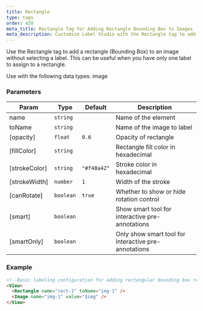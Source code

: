 ```yaml
---
title: Rectangle
type: tags
order: 420
meta_title: Rectangle Tag for Adding Rectangle Bounding Box to Images
meta_description: Customize Label Studio with the Rectangle tag to add rectangle bounding boxes to images for machine learning and data science projects.
---
```


Use the Rectangle tag to add a rectangle (Bounding Box) to an image without selecting a label. This can be useful when you have only one label to assign to a rectangle.

Use with the following data types: image

### Parameters

| Param | Type | Default | Description |
| --- | --- | --- | --- |
| name | <code>string</code> |  | Name of the element |
| toName | <code>string</code> |  | Name of the image to label |
| [opacity] | <code>float</code> | <code>0.6</code> | Opacity of rectangle |
| [fillColor] | <code>string</code> |  | Rectangle fill color in hexadecimal |
| [strokeColor] | <code>string</code> | <code>&quot;#f48a42&quot;</code> | Stroke color in hexadecimal |
| [strokeWidth] | <code>number</code> | <code>1</code> | Width of the stroke |
| [canRotate] | <code>boolean</code> | <code>true</code> | Whether to show or hide rotation control |
| [smart] | <code>boolean</code> |  | Show smart tool for interactive pre-annotations |
| [smartOnly] | <code>boolean</code> |  | Only show smart tool for interactive pre-annotations |

### Example
```html
<!--Basic labeling configuration for adding rectangular bounding box regions to an image -->
<View>
  <Rectangle name="rect-1" toName="img-1" />
  <Image name="img-1" value="$img" />
</View>
```
